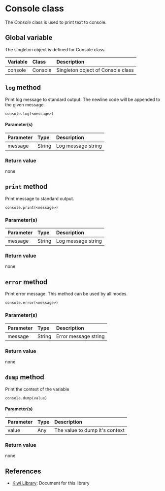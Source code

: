 # Console class
The *Console* class is used to print text to console.

## Global variable
The singleton object is defined for Console class.

|Variable   |Class    | Description                     |
|:---       |:---     |:---                             |
|console    |Console  |Singleton object of Console class  |

## `log` method
Print log message to standard output.
The newline code will be appended to the given message.
````
console.log(<message>)
````
#### Parameter(s)
|Parameter    |Type   |Description                    |
|:---         |:---   |:---                           |
|message      |String |Log message string             |

### Return value
none

## `print` method
Print message to standard output.
````
console.print(<message>)
````
### Parameter(s)
|Parameter    |Type   |Description                    |
|:---         |:---   |:---                           |
|message      |String |Log message string             |

### Return value
none

## `error` method
Print error message. This method can be used by all modes.
````
console.error(<message>)
````
### Parameter(s)
|Parameter    |Type   |Description                    |
|:---         |:---   |:---                           |
|message      |String |Error message string           |

### Return value
none

## `dump` method
Print the context of the variable
````
console.dump(value)
````
#### Parameter(s)
|Parameter    |Type   |Description                    |
|:---         |:---   |:---                           |
|value        |Any    |The value to dump it's context |

### Return value
none

## References
* [Kiwi Library](https://github.com/steelwheels/KiwiScript/blob/master/KiwiLibrary/Document/Library.md): Document for this library
